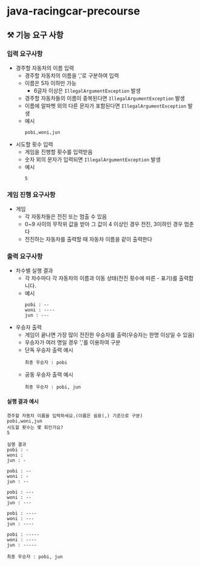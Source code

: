 # java-racingcar-precourse

## ⚒️ 기능 요구 사항

### 입력 요구사항
- 경주할 자동차의 이름 입력
  - 경주할 자동차의 이름을 ','로 구분하여 입력
  - 이름은 5자 이하만 가능
    - 6글자 이상은 `IllegalArgumentException` 발생
  - 경주할 자동차들의 이름이 중복된다면 `IllegalArgumentException` 발생
  - 이름에 알파벳 외의 다른 문자가 포함된다면 `IllegalArgumentException` 발생
  - 예시 
    ```text
    pobi,woni,jun
    ```
- 시도할 횟수 입력
  - 게임을 진행할 횟수를 입력받음
  - 숫자 외의 문자가 입력되면 `IllegalArgumentException` 발생
  - 예시
    ```text
    5
    ```
### 게임 진행 요구사항
- 게임
  - 각 자동차들은 전진 또는 멈출 수 있음
  - 0~9 사이의 무작위 값을 받아 그 값이 4 이상인 경우 전진, 3이하인 경우 멈춘다
  - 전진하는 자동차를 출력할 때 자동차 이름을 같이 출력한다

### 출력 요구사항
- 차수별 실행 결과 
  - 각 차수마다 각 자동차의 이름과 이동 상태(전진 횟수에 따른 - 표기)를 출력합니다.
  - 예시
    ```text
    pobi : --
    woni : ----
    jun : ---
    ```
- 우승자 출력
  - 게임이 끝나면 가장 많이 전진한 우승자를 출력(우승자는 한명 이상일 수 있음)
  - 우승자가 여러 명일 경우 ','를 이용하여 구분
  - 단독 우승자 출력 예시
    ```text
    최종 우승자 : pobi
    ```
  - 공동 우승자 출력 예시
    ```text
    최종 우승자 : pobi, jun
    ```

#### 실행 결과 예시
```text
경주할 자동차 이름을 입력하세요.(이름은 쉼표(,) 기준으로 구분)
pobi,woni,jun
시도할 횟수는 몇 회인가요?
5

실행 결과
pobi : -
woni : 
jun : -

pobi : --
woni : -
jun : --

pobi : ---
woni : --
jun : ---

pobi : ----
woni : ---
jun : ----

pobi : -----
woni : ----
jun : -----

최종 우승자 : pobi, jun
```